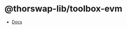 # @thorswap-lib/toolbox-evm

- [Docs](https://docs.thorswap.finance/swapkit-docs/swapkit-sdk/toolboxes/evm)
